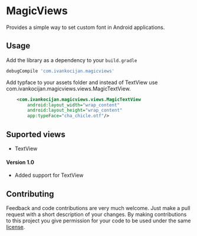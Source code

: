 MagicViews
==========

Provides a simple way to set custom font in Android applications.




## Usage

Add the library as a dependency to your ```build.gradle```

```groovy
debugCompile 'com.ivankocijan.magicviews'
```

Add typface to your assets folder and instead of TextView use com.ivankocijan.magicviews.views.MagicTextView.

```xml
    <com.ivankocijan.magicviews.views.MagicTextView
        android:layout_width="wrap_content"
        android:layout_height="wrap_content"
        app:typeFace="cha_chicle.otf"/>
```

## Suported views
* TextView

#### Version 1.0
* Added support for TextView


## Contributing

Feedback and code contributions are very much welcome. Just make a pull request with a short description of your changes. By making contributions to this project you give permission for your code to be used under the same [license](LICENSE).
    
